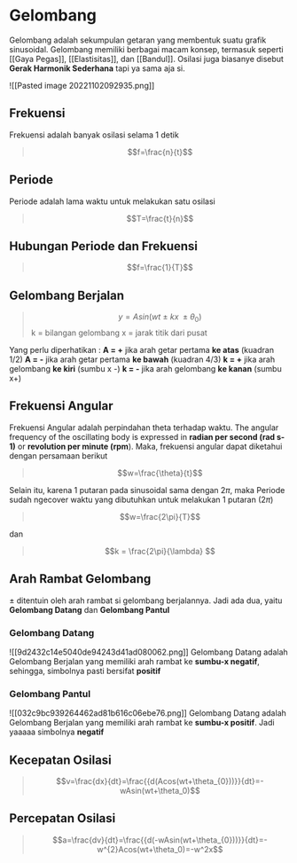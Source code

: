 # Gelombang
Gelombang adalah sekumpulan getaran yang membentuk suatu grafik sinusoidal. Gelombang memiliki berbagai macam konsep, termasuk seperti [[Gaya Pegas]], [[Elastisitas]], dan [[Bandul]]. Osilasi juga biasanye disebut **Gerak Harmonik Sederhana** tapi ya sama aja si.

![[Pasted image 20221102092935.png]]
## Frekuensi
Frekuensi adalah banyak osilasi selama 1 detik
>$$f=\frac{n}{t}$$

## Periode
Periode adalah lama waktu untuk melakukan satu osilasi
>$$T=\frac{t}{n}$$

## Hubungan Periode dan Frekuensi
>$$f=\frac{1}{T}$$

## Gelombang Berjalan
> $$y = A sin(wt \ \pm \ kx \ \pm \theta_{0})$$
> k  = bilangan gelombang
> x = jarak titik dari pusat

Yang perlu diperhatikan :
**A = +** jika arah getar pertama **ke atas** (kuadran 1/2)
**A = -** jika arah getar pertama **ke bawah** (kuadran 4/3)
**k = +** jika arah gelombang **ke kiri** (sumbu x -)
**k = -** jika arah gelombang **ke kanan** (sumbu x+)

## Frekuensi Angular
Frekuensi Angular adalah perpindahan theta terhadap waktu. The angular frequency of the oscillating body is expressed in **radian per second (rad s-1)** or **revolution per minute (rpm**). Maka, frekuensi angular dapat diketahui dengan persamaan berikut
>$$w=\frac{\theta}{t}$$

Selain itu, karena 1 putaran pada sinusoidal sama dengan $2\pi$, maka Periode sudah ngecover waktu yang dibutuhkan untuk melakukan 1 putaran ($2\pi$)

> $$w=\frac{2\pi}{T}$$

dan

> $$k = \frac{2\pi}{\lambda} $$

## Arah Rambat Gelombang
$\pm$ ditentuin oleh arah rambat si gelombang berjalannya. Jadi ada dua, yaitu **Gelombang Datang** dan **Gelombang Pantul**

### Gelombang Datang
![[9d2432c14e5040de94243d41ad080062.png]]
Gelombang Datang adalah Gelombang Berjalan yang memiliki arah rambat ke **sumbu-x negatif**, sehingga, simbolnya pasti bersifat **positif**

### Gelombang Pantul
![[032c9bc939264462ad81b616c06ebe76.png]]
Gelombang Datang adalah Gelombang Berjalan yang memiliki arah rambat ke **sumbu-x positif**. Jadi yaaaaa simbolnya **negatif**

## Kecepatan Osilasi
>$$v=\frac{dx}{dt}=\frac{{d(Acos(wt+\theta_{0}))}}{dt}=-wAsin(wt+\theta_0)$$

## Percepatan Osilasi
>$$a=\frac{dv}{dt}=\frac{{d(-wAsin(wt+\theta_{0}))}}{dt}=-w^{2}Acos(wt+\theta_0)=-w^2x$$



